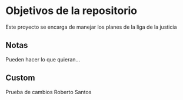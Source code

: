 # Objetivos de la repositorio

Este proyecto se encarga de manejar los planes de la liga de la justicia


## Notas
Pueden hacer lo que quieran...

## Custom
Prueba de cambios Roberto Santos
